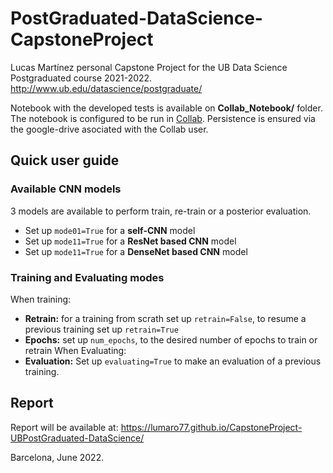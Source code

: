 # PostGraduated-DataScience-CapstoneProject
Lucas Martínez personal Capstone Project for the UB Data Science Postgraduated course 2021-2022. http://www.ub.edu/datascience/postgraduate/

Notebook with the developed tests is available on **Collab_Notebook/** folder. The notebook is configured to be run in [Collab](https://colab.research.google.com/). Persistence is ensured via the google-drive asociated with the Collab user.

## Quick user guide

### Available CNN models

3 models are available to perform train, re-train or a posterior evaluation.
- Set up ```mode01=True``` for a **self-CNN** model
- Set up ```mode11=True``` for a **ResNet based CNN** model 
- Set up ```mode11=True``` for a **DenseNet based CNN** model 

### Training and Evaluating modes
When training:
- **Retrain:** for a training from scrath set up ```retrain=False```, to resume a previous training set up ```retrain=True```
- **Epochs:** set up ```num_epochs```, to the desired number of epochs to train or retrain
When Evaluating:
- **Evaluation:** Set up ```evaluating=True``` to make an evaluation of a previous training.

## Report

Report will be available at: https://lumaro77.github.io/CapstoneProject-UBPostGraduated-DataScience/

Barcelona, June 2022.
